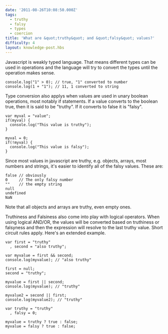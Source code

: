```yaml
---
date: '2011-08-26T10:08:50.000Z'
tags:
  - truthy
  - falsy
  - types
  - coercion
title: 'What are &quot;truthy&quot; and &quot;falsy&quot; values?'
difficulty: 4
layout: knowledge-post.hbs
---
```



Javascript is weakly typed language. That means different types can be
used in operations and the language will try to convert the types
until the operation makes sense.

    console.log("1" > 0); // true, "1" converted to number
    console.log(1 + "1"); // 11, 1 converted to string

Type conversion also applys when values are used in unary boolean
operations, most notably if statements. If a value converts to the
boolean true, then it is said to be "truthy". If it converts to false
it is "falsy".

    var myval = "value";
    if(myval) {
      console.log("This value is truthy");
    }
    
    myval = 0;
    if(!myval) {
      console.log("This value is falsy");
    }

Since most values in javascript are truthy, e.g. objects, arrays, most
numbers and strings, it's easier to identify all of the falsy
values. These are:

    false // obviously
    0     // The only falsy number
    ""    // the empty string
    null
    undefined
    NaN
    
Note that all objects and arrays are truthy, even empty ones.

Truthiness and Falsiness also come into play with logical
operators. When using logical AND/OR, the values will be converted
based on truthiness or falsyness and then the expression will resolve
to the last truthy value. Short circuit rules apply. Here's an
extended example.

    var first = "truthy"
      , second = "also truthy";

    var myvalue = first && second;
    console.log(myvalue); // "also truthy"

    first = null;
    second = "truthy";

    myvalue = first || second;
    console.log(myvalue); // "truthy"

    myvalue2 = second || first;
    console.log(myvalue2); // "truthy"

    var truthy = "truthy"
      , falsy = 0;

    myvalue = truthy ? true : false;
    myvalue = falsy ? true : false;

